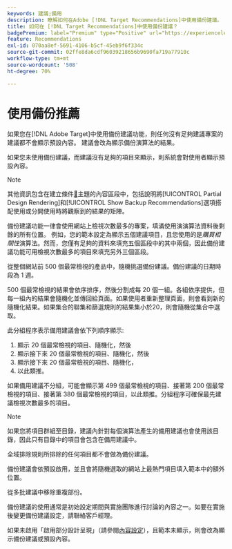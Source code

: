 ```yaml
---
keywords: 建議;備用
description: 瞭解如何在Adobe [!DNL Target Recommendations]中使用備份建議。
title: 如何在 [!DNL Target Recommendations]中使用備份建議？
badgePremium: label="Premium" type="Positive" url="https://experienceleague.adobe.com/docs/target/using/introduction/intro.html?lang=en#premium newtab=true" tooltip="檢視Target Premium包含的內容。"
feature: Recommendations
exl-id: 070aa8ef-5691-4106-b5cf-45eb9f6f334c
source-git-commit: 02ffe8da6cdf96039218656b9690fa719a77910c
workflow-type: tm+mt
source-wordcount: '508'
ht-degree: 70%

---
```


# 使用備份推薦

如果您在[!DNL Adobe Target]中使用備份建議功能，則任何沒有足夠建議專案的建議都不會顯示預設內容。 建議會改為顯示備份演算法的結果。

如果您未使用備份建議，而建議沒有足夠的項目來顯示，則系統會對使用者顯示預設內容。

>[!NOTE]
>
>其他資訊包含在建立條件[&#128279;](/help/main/c-recommendations/c-algorithms/create-new-algorithm.md#content)主題的內容區段中，包括說明將[!UICONTROL Partial Design Rendering]和[!UICONTROL Show Backup Recommendations]選項搭配使用或分開使用時將觀察到的結果的矩陣。

備份建議功能一律會使用網站上檢視次數最多的專案，填滿使用演演算法資料後剩餘的所有位置。 例如，您的範本設定為顯示五個建議項目，且您使用的是&#x200B;*購買相關性*&#x200B;演算法。然而，您僅有足夠的資料來填充五個區段中的其中兩個，因此備份建議功能可用檢視次數最多的項目來填充另外三個區段。

從整個網站前 500 個最常檢視的產品中，隨機挑選備份建議。備份建議的日期時段為 1 週。

500 個最常檢視的結果會依序排序，然後分割成每 20 個一組。各組依序提供，但每一組內的結果會隨機化並傳回給頁面。如果使用者重新整理頁面，則會看到新的隨機化結果。如果集合的聯集和篩選規則的結果集小於20，則會隨機從集合中選取。

此分組程序表示備用建議會依下列順序顯示:

1. 顯示 20 個最常檢視的項目、隨機化，然後
1. 顯示接下來 20 個最常檢視的項目、隨機化，然後
1. 顯示接下來 20 個最常檢視的項目、隨機化，
1. 以此類推。

如果備用建議不分組，可能會顯示第 499 個最常檢視的項目、接著第 200 個最常檢視的項目、接著第 380 個最常檢視的項目，以此類推。分組程序可確保最先建議檢視次數最多的項目。

>[!NOTE]
>
>如果您將項目群組至目錄，建議內針對每個演算法產生的備用建議也會使用該目錄，因此只有目錄中的項目會包含在備用建議中。

全域排除規則所排除的任何項目都不會做為備份建議。

備份建議會依預設啟用，並且會將隨機選取的網站上最熱門項目填入範本中的額外位置。

從多批建議中移除重複部份。

備份建議的使用通常是初始設定期間與實施團隊進行討論的內容之一。如要在實施後變更備份建議設定，請聯絡客戶經理。

如果未啟用「啟用部分設計呈現」（請參閱[內容設定](/help/main/c-recommendations/c-algorithms/create-new-algorithm.md#content)），且範本未顯示，則會改為顯示備份建議或預設內容。
